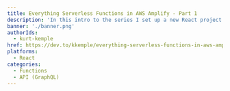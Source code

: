 ```yaml
---
title: Everything Serverless Functions in AWS Amplify - Part 1
description: 'In this intro to the series I set up a new React project with create-react-app, configure AWS Amplify. Then I create a serverless function and access it via GraphQL with AWS AppSync.'
banner: './banner.png'
authorIds:
  - kurt-kemple
href: https://dev.to/kkemple/everything-serverless-functions-in-aws-amplify-part-1-26e3
platforms:
  - React
categories:
  - Functions
  - API (GraphQL)
---
```

